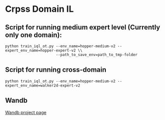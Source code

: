 # Crpss Domain IL

## Script for running medium expert level (Currently only one domain):
```
python train_iql_ot.py --env_name=hopper-medium-v2 --expert_env_name=hopper-expert-v2 \\
                       --path_to_save_env=path_to_tmp-folder
```
## Script for running cross-domain
```
python train_iql_ot.py --env_name=hopper-medium-v2 --expert_env_name=walker2d-expert-v2
```
## Wandb
[Wandb project page](https://wandb.ai/cilot/projects)